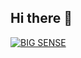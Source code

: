 ## Hi there 👋

[![BIG SENSE](https://firebasestorage.googleapis.com/v0/b/talos-storage.appspot.com/o/AI%20Banner%20Talos%2FBIG%20SENSE.png?alt=media&token=cae258ff-a2ba-4e0c-b2af-beeb2abea620)](https://springtrap.xyz/talos)
